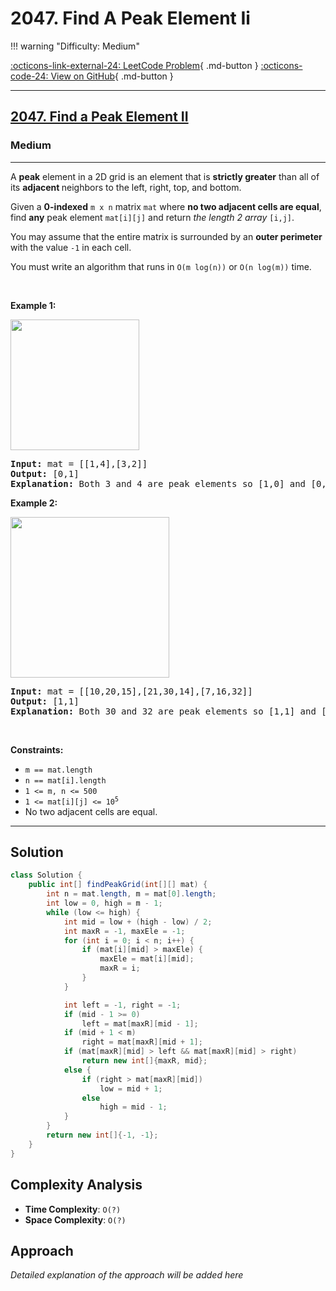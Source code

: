 # 2047. Find A Peak Element Ii

!!! warning "Difficulty: Medium"

[:octicons-link-external-24: LeetCode Problem](https://leetcode.com/problems/find-a-peak-element-ii/){ .md-button }
[:octicons-code-24: View on GitHub](https://github.com/RAJ8664/Leetcode/tree/master/2047-find-a-peak-element-ii){ .md-button }

---

<h2><a href="https://leetcode.com/problems/find-a-peak-element-ii">2047. Find a Peak Element II</a></h2><h3>Medium</h3><hr><p>A <strong>peak</strong> element in a 2D grid is an element that is <strong>strictly greater</strong> than all of its <strong>adjacent </strong>neighbors to the left, right, top, and bottom.</p>

<p>Given a <strong>0-indexed</strong> <code>m x n</code> matrix <code>mat</code> where <strong>no two adjacent cells are equal</strong>, find <strong>any</strong> peak element <code>mat[i][j]</code> and return <em>the length 2 array </em><code>[i,j]</code>.</p>

<p>You may assume that the entire matrix is surrounded by an <strong>outer perimeter</strong> with the value <code>-1</code> in each cell.</p>

<p>You must write an algorithm that runs in <code>O(m log(n))</code> or <code>O(n log(m))</code> time.</p>

<p>&nbsp;</p>
<p><strong class="example">Example 1:</strong></p>

<p><img alt="" src="https://assets.leetcode.com/uploads/2021/06/08/1.png" style="width: 206px; height: 209px;" /></p>

<pre>
<strong>Input:</strong> mat = [[1,4],[3,2]]
<strong>Output:</strong> [0,1]
<strong>Explanation:</strong>&nbsp;Both 3 and 4 are peak elements so [1,0] and [0,1] are both acceptable answers.
</pre>

<p><strong class="example">Example 2:</strong></p>

<p><strong><img alt="" src="https://assets.leetcode.com/uploads/2021/06/07/3.png" style="width: 254px; height: 257px;" /></strong></p>

<pre>
<strong>Input:</strong> mat = [[10,20,15],[21,30,14],[7,16,32]]
<strong>Output:</strong> [1,1]
<strong>Explanation:</strong>&nbsp;Both 30 and 32 are peak elements so [1,1] and [2,2] are both acceptable answers.
</pre>

<p>&nbsp;</p>
<p><strong>Constraints:</strong></p>

<ul>
	<li><code>m == mat.length</code></li>
	<li><code>n == mat[i].length</code></li>
	<li><code>1 &lt;= m, n &lt;= 500</code></li>
	<li><code>1 &lt;= mat[i][j] &lt;= 10<sup>5</sup></code></li>
	<li>No two adjacent cells are equal.</li>
</ul>


---

## Solution

```java
class Solution {
    public int[] findPeakGrid(int[][] mat) {
        int n = mat.length, m = mat[0].length;
        int low = 0, high = m - 1;
        while (low <= high) {
            int mid = low + (high - low) / 2;
            int maxR = -1, maxEle = -1;
            for (int i = 0; i < n; i++) {
                if (mat[i][mid] > maxEle) {
                    maxEle = mat[i][mid];
                    maxR = i;
                }
            }   

            int left = -1, right = -1;
            if (mid - 1 >= 0) 
                left = mat[maxR][mid - 1];
            if (mid + 1 < m) 
                right = mat[maxR][mid + 1];
            if (mat[maxR][mid] > left && mat[maxR][mid] > right) 
                return new int[]{maxR, mid};
            else {
                if (right > mat[maxR][mid])
                    low = mid + 1;
                else 
                    high = mid - 1;
            } 
        }
        return new int[]{-1, -1};
    }
}
```

## Complexity Analysis

- **Time Complexity**: `O(?)`
- **Space Complexity**: `O(?)`

## Approach

*Detailed explanation of the approach will be added here*

